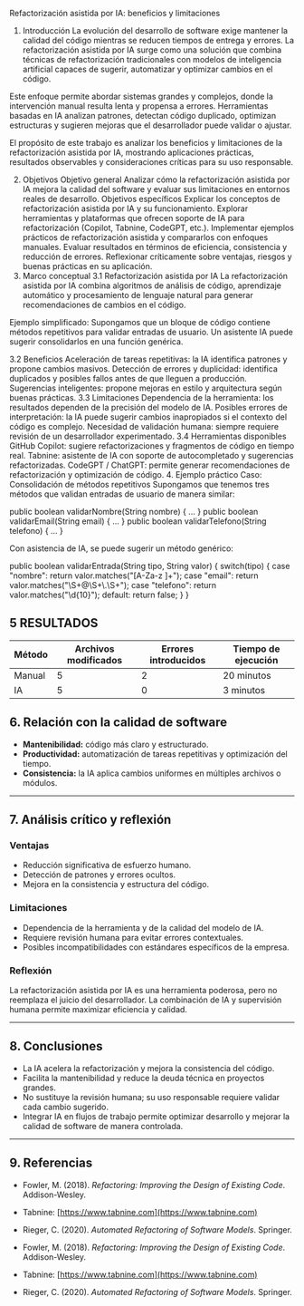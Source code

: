 Refactorización asistida por IA: beneficios y limitaciones
1. Introducción
La evolución del desarrollo de software exige mantener la calidad del código mientras se reducen tiempos de entrega y errores. La refactorización asistida por IA surge como una solución que combina técnicas de refactorización tradicionales con modelos de inteligencia artificial capaces de sugerir, automatizar y optimizar cambios en el código.

Este enfoque permite abordar sistemas grandes y complejos, donde la intervención manual resulta lenta y propensa a errores. Herramientas basadas en IA analizan patrones, detectan código duplicado, optimizan estructuras y sugieren mejoras que el desarrollador puede validar o ajustar.

El propósito de este trabajo es analizar los beneficios y limitaciones de la refactorización asistida por IA, mostrando aplicaciones prácticas, resultados observables y consideraciones críticas para su uso responsable.

2. Objetivos
Objetivo general
Analizar cómo la refactorización asistida por IA mejora la calidad del software y evaluar sus limitaciones en entornos reales de desarrollo.
Objetivos específicos
Explicar los conceptos de refactorización asistida por IA y su funcionamiento.
Explorar herramientas y plataformas que ofrecen soporte de IA para refactorización (Copilot, Tabnine, CodeGPT, etc.).
Implementar ejemplos prácticos de refactorización asistida y compararlos con enfoques manuales.
Evaluar resultados en términos de eficiencia, consistencia y reducción de errores.
Reflexionar críticamente sobre ventajas, riesgos y buenas prácticas en su aplicación.
3. Marco conceptual
3.1 Refactorización asistida por IA
La refactorización asistida por IA combina algoritmos de análisis de código, aprendizaje automático y procesamiento de lenguaje natural para generar recomendaciones de cambios en el código.

Ejemplo simplificado:
Supongamos que un bloque de código contiene métodos repetitivos para validar entradas de usuario. Un asistente IA puede sugerir consolidarlos en una función genérica.

3.2 Beneficios
Aceleración de tareas repetitivas: la IA identifica patrones y propone cambios masivos.
Detección de errores y duplicidad: identifica duplicados y posibles fallos antes de que lleguen a producción.
Sugerencias inteligentes: propone mejoras en estilo y arquitectura según buenas prácticas.
3.3 Limitaciones
Dependencia de la herramienta: los resultados dependen de la precisión del modelo de IA.
Posibles errores de interpretación: la IA puede sugerir cambios inapropiados si el contexto del código es complejo.
Necesidad de validación humana: siempre requiere revisión de un desarrollador experimentado.
3.4 Herramientas disponibles
GitHub Copilot: sugiere refactorizaciones y fragmentos de código en tiempo real.
Tabnine: asistente de IA con soporte de autocompletado y sugerencias refactorizadas.
CodeGPT / ChatGPT: permite generar recomendaciones de refactorización y optimización de código.
4. Ejemplo práctico
Caso: Consolidación de métodos repetitivos
Supongamos que tenemos tres métodos que validan entradas de usuario de manera similar:

public boolean validarNombre(String nombre) { ... }
public boolean validarEmail(String email) { ... }
public boolean validarTelefono(String telefono) { ... }


Con asistencia de IA, se puede sugerir un método genérico:

public boolean validarEntrada(String tipo, String valor) {
    switch(tipo) {
        case "nombre": return valor.matches("[A-Za-z ]+");
        case "email": return valor.matches("\\S+@\\S+\\.\\S+");
        case "telefono": return valor.matches("\\d{10}");
        default: return false;
    }
}

## 5 RESULTADOS 
Método | Archivos modificados | Errores introducidos | Tiempo de ejecución
-- | -- | -- | --
Manual | 5 | 2 | 20 minutos
IA | 5 | 0 | 3 minutos

## 6. Relación con la calidad de software

- **Mantenibilidad:** código más claro y estructurado.
- **Productividad:** automatización de tareas repetitivas y optimización del tiempo.
- **Consistencia:** la IA aplica cambios uniformes en múltiples archivos o módulos.

---

## 7. Análisis crítico y reflexión

### Ventajas
- Reducción significativa de esfuerzo humano.
- Detección de patrones y errores ocultos.
- Mejora en la consistencia y estructura del código.

### Limitaciones
- Dependencia de la herramienta y de la calidad del modelo de IA.
- Requiere revisión humana para evitar errores contextuales.
- Posibles incompatibilidades con estándares específicos de la empresa.

### Reflexión
La refactorización asistida por IA es una herramienta poderosa, pero no reemplaza el juicio del desarrollador. La combinación de IA y supervisión humana permite maximizar eficiencia y calidad.

---

## 8. Conclusiones

- La IA acelera la refactorización y mejora la consistencia del código.
- Facilita la mantenibilidad y reduce la deuda técnica en proyectos grandes.
- No sustituye la revisión humana; su uso responsable requiere validar cada cambio sugerido.
- Integrar IA en flujos de trabajo permite optimizar desarrollo y mejorar la calidad de software de manera controlada.

---

## 9. Referencias
- Fowler, M. (2018). *Refactoring: Improving the Design of Existing Code*. Addison-Wesley.
- Tabnine: [https://www.tabnine.com](https://www.tabnine.com)
- Rieger, C. (2020). *Automated Refactoring of Software Models*. Springer.



- Fowler, M. (2018). *Refactoring: Improving the Design of Existing Code*. Addison-Wesley.
- Tabnine: [https://www.tabnine.com](https://www.tabnine.com)
- Rieger, C. (2020). *Automated Refactoring of Software Models*. Springer.
